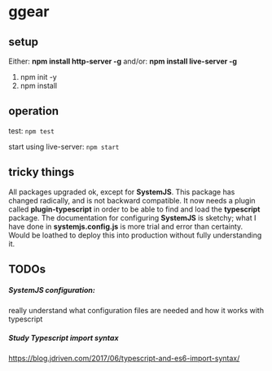 # ggear

## setup
Either:
**npm install http-server -g**
and/or:
**npm install live-server -g**

1. npm init -y
2. npm install

## operation
test: `npm test`

start using live-server: `npm start`

## tricky things
All packages upgraded ok, except for **SystemJS**.
This package has changed radically, and is not backward compatible.
It now needs a plugin called **plugin-typescript** in order to be able to find and load the **typescript** package.
The documentation for configuring **SystemJS** is sketchy; what I have done in **systemjs.config.js** is more trial and error than certainty.
Would be loathed to deploy this into production without fully understanding it.

## TODOs

##### SystemJS configuration: 
really understand what configuration files are needed and how it works with typescript

##### Study Typescript import syntax
https://blog.jdriven.com/2017/06/typescript-and-es6-import-syntax/


